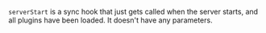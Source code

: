 `serverStart` is a sync hook that just gets called when the server starts, and all plugins have been loaded.
It doesn't have any parameters.
